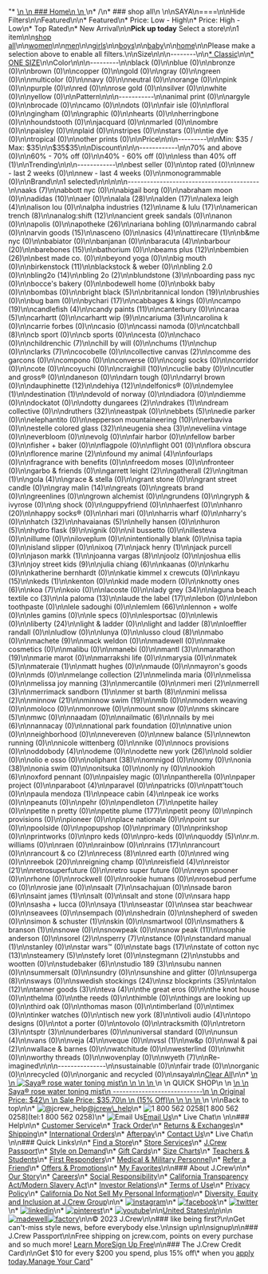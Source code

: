 "*   [\n    \n    ### Home\n    \n    ](/)\n*   /\n*   ### shop all\n    \n\nSAYA\n====\n\nHide Filters\n\nFeatured\n\n*   Featured\n*   Price: Low - High\n*   Price: High - Low\n*   Top Rated\n*   New Arrival\n\n**Pick up today** Select a store\n\n1 item\n\n[shop all](/all/?crawl=no)\n\n[women](/all/womens?crawl=no)\n\n[men](/all/mens?crawl=no)\n\n[girls](/all/girls?crawl=no)\n\n[boys](/all/boys?crawl=no)\n\n[baby](/all/baby?crawl=no)\n\n[home](/all/home?crawl=no)\n\nPlease make a selection above to enable all filters.\n\nSize\n\n\n--------\n\n[*   Classic](/all/?brand=SAYA&crawl=no&fit=Classic)\n\n[*   ONE SIZE](/all/?brand=SAYA&crawl=no&size=ONE%20SIZE)\n\nColor\n\n\n---------\n\nblack (0)\n\nblue (0)\n\nbronze (0)\n\nbrown (0)\n\ncopper (0)\n\ngold (0)\n\ngray (0)\n\ngreen (0)\n\nmulticolor (0)\n\nnavy (0)\n\nneutral (0)\n\norange (0)\n\npink (0)\n\npurple (0)\n\nred (0)\n\nrose gold (0)\n\nsilver (0)\n\nwhite (0)\n\nyellow (0)\n\nPattern\n\n\n-----------\n\nanimal print (0)\n\nargyle (0)\n\nbrocade (0)\n\ncamo (0)\n\ndots (0)\n\nfair isle (0)\n\nfloral (0)\n\ngingham (0)\n\ngraphic (0)\n\nhearts (0)\n\nherringbone (0)\n\nhoundstooth (0)\n\njacquard (0)\n\nmarled (0)\n\nombre (0)\n\npaisley (0)\n\nplaid (0)\n\nstripes (0)\n\nstars (0)\n\ntie dye (0)\n\ntropical (0)\n\nother prints (0)\n\nPrice\n\n\n---------\n\nMin: $35 / Max: $35\n\n$35$35\n\nDiscount\n\n\n------------\n\n70% and above (0)\n\n60% - 70% off (0)\n\n40% - 60% off (0)\n\n[](/all/?brand=SAYA&crawl=no&discount=lessThan40Off)less than 40% off (1)\n\nTrending\n\n\n------------\n\nbest seller (0)\n\ntop rated (0)\n\nnew - last 2 weeks (0)\n\nnew - last 4 weeks (0)\n\nmonogrammable (0)\n\nBrand\n\n1 selected[](/all/?crawl=no)\n\n\n\n\n-----------------------------------------\n\n[](/all/?brand=AAKS,SAYA&crawl=no)aaks (7)\n\nabbott nyc (0)\n\nabigail borg (0)\n\nabraham moon (0)\n\n[](/all/?brand=ADIDAS,SAYA&crawl=no)adidas (10)\n\naer (0)\n\n[](/all/?brand=ALALA,SAYA&crawl=no)alala (28)\n\n[](/all/?brand=ALDEN,SAYA&crawl=no)alden (17)\n\n[](/all/?brand=ALEXA%20LEIGH,SAYA&crawl=no)alexa leigh (4)\n\nalison lou (0)\n\n[](/all/?brand=ALPHA%20INDUSTRIES,SAYA&crawl=no)alpha industries (12)\n\n[](/all/?brand=AME%20%26%20LULU,SAYA&crawl=no)ame & lulu (17)\n\n[](/all/?brand=AMERICAN%20TRENCH,SAYA&crawl=no)american trench (8)\n\n[](/all/?brand=ANALOG%3ASHIFT,SAYA&crawl=no)analog:shift (12)\n\nancient greek sandals (0)\n\nanon (0)\n\napolis (0)\n\n[](/all/?brand=APOTHEKE,SAYA&crawl=no)apotheke (26)\n\nariana bohling (0)\n\narmando cabral (0)\n\n[](/all/?brand=ARVIN%20GOODS,SAYA&crawl=no)arvin goods (15)\n\nasceno (0)\n\n[](/all/?brand=ASICS,SAYA&crawl=no)asics (4)\n\n[](/all/?brand=ATTIRECARE,SAYA&crawl=no)attirecare (1)\n\nb&me nyc (0)\n\nbabiator (0)\n\nbanjanan (0)\n\n[](/all/?brand=BARACUTA,SAYA&crawl=no)baracuta (4)\n\n[](/all/?brand=BARBOUR,SAYA&crawl=no)barbour (20)\n\n[](/all/?brand=BAREBONES,SAYA&crawl=no)barebones (15)\n\nbathorium (0)\n\n[](/all/?brand=BEAMS%20PLUS,SAYA&crawl=no)beams plus (12)\n\n[](/all/?brand=BEMBIEN,SAYA&crawl=no)bembien (26)\n\nbest made co. (0)\n\nbeyond yoga (0)\n\nbig mouth (0)\n\n[](/all/?brand=Birkenstock,SAYA&crawl=no)birkenstock (11)\n\nblackstock & weber (0)\n\nbling 2.0 (0)\n\n[](/all/?brand=BLING2O,SAYA&crawl=no)bling2o (14)\n\n[](/all/?brand=BLING%202o,SAYA&crawl=no)bling 2o (2)\n\n[](/all/?brand=BLUNDSTONE,SAYA&crawl=no)blundstone (3)\n\nboarding pass nyc (0)\n\nbocce's bakery (0)\n\nbodewell home (0)\n\nbokk baby (0)\n\nbombas (0)\n\n[](/all/?brand=BRIGHT%20BLACK,SAYA&crawl=no)bright black (5)\n\n[](/all/?brand=BRITANNICAL%20LONDON,SAYA&crawl=no)britannical london (19)\n\nbrushies (0)\n\nbug bam (0)\n\n[](/all/?brand=BYCHARI,SAYA&crawl=no)bychari (17)\n\ncabbages & kings (0)\n\n[](/all/?brand=CAMPO,SAYA&crawl=no)campo (19)\n\n[](/all/?brand=CANDLEFISH,SAYA&crawl=no)candlefish (4)\n\n[](/all/?brand=CANDY%20PAINTS,SAYA&crawl=no)candy paints (11)\n\ncanterbury (0)\n\n[](/all/?brand=CARAA,SAYA&crawl=no)caraa (5)\n\ncarhartt (0)\n\n[](/all/?brand=CARHARTT%20WIP,SAYA&crawl=no)carhartt wip (9)\n\n[](/all/?brand=CARIUMA,SAYA&crawl=no)cariuma (3)\n\ncarolina k (0)\n\ncarrie forbes (0)\n\ncasio (0)\n\ncassi namoda (0)\n\n[](/all/?brand=CATCHBALL,SAYA&crawl=no)catchball (8)\n\ncb sport (0)\n\ncb sports (0)\n\ncesta (0)\n\nchaco (0)\n\n[](/all/?brand=CHILDRENCHIC,SAYA&crawl=no)childrenchic (7)\n\nchill by will (0)\n\n[](/all/?brand=CHUMS,SAYA&crawl=no)chums (1)\n\nchup (0)\n\n[](/all/?brand=CLARKS,SAYA&crawl=no)clarks (7)\n\ncocobelle (0)\n\n[](/all/?brand=COLLECTIVE%20CANVAS,SAYA&crawl=no)collective canvas (2)\n\ncomme des garcons (0)\n\ncompono (0)\n\nconverse (0)\n\ncorgi socks (0)\n\ncorridor (0)\n\ncote (0)\n\ncoyuchi (0)\n\n[](/all/?brand=CRAIGHILL,SAYA&crawl=no)craighill (10)\n\ncuclie baby (0)\n\ncutler and gross® (0)\n\ndaneson (0)\n\ndarn tough (0)\n\ndarryl brown (0)\n\n[](/all/?brand=DAUPHINETTE,SAYA&crawl=no)dauphinette (12)\n\n[](/all/?brand=DEHIYA,SAYA&crawl=no)dehiya (12)\n\ndelfonics® (0)\n\n[](/all/?brand=DEMYLEE,SAYA&crawl=no)demylee (1)\n\n[](/all/?brand=DESTINATION,SAYA&crawl=no)destination (1)\n\ndevold of norway (0)\n\ndiadora (0)\n\ndiemme (0)\n\ndockatot (0)\n\n[](/all/?brand=DOTTY%20DUNGAREES,SAYA&crawl=no)dotty dungarees (2)\n\n[](/all/?brand=DRAKES,SAYA&crawl=no)drakes (1)\n\ndream collective (0)\n\n[](/all/?brand=DRUTHERS,SAYA&crawl=no)druthers (32)\n\neastpak (0)\n\n[](/all/?brand=EBBETS,SAYA&crawl=no)ebbets (5)\n\nedie parker (0)\n\nelephantito (0)\n\n[](/all/?brand=EPPERSON%20MOUNTAINEERING,SAYA&crawl=no)epperson mountaineering (10)\n\nerbaviva (0)\n\n[](/all/?brand=ESTELLE%20COLORED%20GLASS,SAYA&crawl=no)estelle colored glass (32)\n\n[](/all/?brand=EUGENIA%20SHEA,SAYA&crawl=no)eugenia shea (3)\n\neveliina vintage (0)\n\neverbloom (0)\n\nevolg (0)\n\nfair harbor (0)\n\nfellow barber (0)\n\nfisher + baker (0)\n\nflagpole (0)\n\nflight 001 (0)\n\nflora obscura (0)\n\n[](/all/?brand=FLORENCE%20MARINE,SAYA&crawl=no)florence marine (2)\n\n[](/all/?brand=FOUND%20MY%20ANIMAL,SAYA&crawl=no)found my animal (4)\n\nfourlaps (0)\n\nfragrance with benefits (0)\n\nfreedom moses (0)\n\nfronteer (0)\n\ngarbo & friends (0)\n\n[](/all/?brand=GARRETT%20LEIGHT,SAYA&crawl=no)garrett leight (2)\n\n[](/all/?brand=GATHERALL,SAYA&crawl=no)gatherall (2)\n\n[](/all/?brand=GITMAN,SAYA&crawl=no)gitman (1)\n\n[](/all/?brand=GOLA,SAYA&crawl=no)gola (4)\n\ngrace & stella (0)\n\ngrant stone (0)\n\ngrant street candle (0)\n\n[](/all/?brand=GRAY%20MALIN,SAYA&crawl=no)gray malin (14)\n\ngreats (0)\n\ngreats brand (0)\n\ngreenlines (0)\n\ngrown alchemist (0)\n\ngrundens (0)\n\ngryph & ivyrose (0)\n\ng shock (0)\n\nguppyfriend (0)\n\nhaerfest (0)\n\n[](/all/?brand=HANRO,SAYA&crawl=no)hanro (20)\n\nhappy socks® (0)\n\nhari mari (0)\n\nharris wharf (0)\n\nharry's (0)\n\n[](/all/?brand=HATCH,SAYA&crawl=no)hatch (32)\n\n[](/all/?brand=HAVAIANAS,SAYA&crawl=no)havaianas (5)\n\nhelly hansen (0)\n\n[](/all/?brand=HURON,SAYA&crawl=no)huron (5)\n\n[](/all/?brand=HYDRO%20FLASK,SAYA&crawl=no)hydro flask (9)\n\nignik (0)\n\nil bussetto (0)\n\nillesteva (0)\n\nillume (0)\n\niloveplum (0)\n\nintentionally blank (0)\n\nisa tapia (0)\n\nisland slipper (0)\n\n[](/all/?brand=IXOQ,SAYA&crawl=no)ixoq (7)\n\n[](/all/?brand=JACK%20HENRY,SAYA&crawl=no)jack henry (1)\n\njack purcell (0)\n\n[](/all/?brand=JASON%20MARKK,SAYA&crawl=no)jason markk (1)\n\n[](/all/?brand=JOANNA%20VARGAS,SAYA&crawl=no)joanna vargas (8)\n\njoolz (0)\n\n[](/all/?brand=JOSHUA%20ELLIS,SAYA&crawl=no)joshua ellis (3)\n\n[](/all/?brand=JOY%20STREET%20KIDS,SAYA&crawl=no)joy street kids (9)\n\n[](/all/?brand=Julia%20Chiang,SAYA&crawl=no)julia chiang (6)\n\nkaanas (0)\n\nkarhu (0)\n\nkatherine bernhardt (0)\n\nkatie kimmel x crewcuts (0)\n\n[](/all/?brand=KAYU,SAYA&crawl=no)kayu (15)\n\n[](/all/?brand=KEDS,SAYA&crawl=no)keds (1)\n\nkenton (0)\n\nkid made modern (0)\n\n[](/all/?brand=KNOTTY%20ONES,SAYA&crawl=no)knotty ones (6)\n\n[](/all/?brand=KOA,SAYA&crawl=no)koa (7)\n\nkoio (0)\n\nlacoste (0)\n\n[](/all/?brand=LADY%20GREY,SAYA&crawl=no)lady grey (34)\n\n[](/all/?brand=LAGUNA%20BEACH%20TEXTILE%20CO,SAYA&crawl=no)laguna beach textile co (3)\n\n[](/all/?brand=LA%20PALOMA,SAYA&crawl=no)la paloma (13)\n\n[](/all/?brand=LAUDE%20THE%20LABEL,SAYA&crawl=no)laude the label (17)\n\nlebon (0)\n\nlebon toothpaste (0)\n\nlele sadoughi (0)\n\n[](/all/?brand=LEMLEM,SAYA&crawl=no)lemlem (66)\n\nlennon + wolfe (0)\n\nles gamins (0)\n\nle specs (0)\n\nlesportsac (0)\n\nlewis (0)\n\n[](/all/?brand=LIBERTY,SAYA&crawl=no)liberty (24)\n\nlight & ladder (0)\n\n[](/all/?brand=LIGHT%20AND%20LADDER,SAYA&crawl=no)light and ladder (8)\n\nloeffler randall (0)\n\nludlow (0)\n\nlunya (0)\n\n[](/all/?brand=LUSSO%20CLOUD,SAYA&crawl=no)lusso cloud (8)\n\nmabo (0)\n\n[](/all/?brand=MACHETE,SAYA&crawl=no)machete (9)\n\nmack weldon (0)\n\nmadewell (0)\n\nmake cosmetics (0)\n\nmalibu (0)\n\nmanebi (0)\n\n[](/all/?brand=MANTL,SAYA&crawl=no)mantl (3)\n\n[](/all/?brand=MARATHON,SAYA&crawl=no)marathon (19)\n\nmarie marot (0)\n\nmarrakshi life (0)\n\nmarysia (0)\n\n[](/all/?brand=MATEK,SAYA&crawl=no)matek (5)\n\n[](/all/?brand=MATERAIE,SAYA&crawl=no)materaie (1)\n\nmatt hughes (0)\n\nmaude (0)\n\nmayron's goods (0)\n\nmds (0)\n\n[](/all/?brand=MELANGE%20COLLECTION,SAYA&crawl=no)melange collection (2)\n\nmelinda maria (0)\n\nmelissa (0)\n\n[](/all/?brand=MELISSA%20JOY%20MANNING,SAYA&crawl=no)melissa joy manning (3)\n\nmercantile (0)\n\n[](/all/?brand=MERI%20MERI,SAYA&crawl=no)meri meri (2)\n\n[](/all/?brand=MERRELL,SAYA&crawl=no)merrell (3)\n\n[](/all/?brand=MERRIMACK%20SANDBORN,SAYA&crawl=no)merrimack sandborn (1)\n\n[](/all/?brand=MER%20ST%20BARTH,SAYA&crawl=no)mer st barth (8)\n\n[](/all/?brand=MINI%20MELISSA,SAYA&crawl=no)mini melissa (2)\n\n[](/all/?brand=MINNOW,SAYA&crawl=no)minnow (21)\n\n[](/all/?brand=MINNOW%20SWIM,SAYA&crawl=no)minnow swim (19)\n\nmlb (0)\n\nmodern weaving (0)\n\nmoloco (0)\n\nmonrowe (0)\n\nmount snow (0)\n\n[](/all/?brand=MS%20SKINCARE,SAYA&crawl=no)ms skincare (5)\n\nmwc (0)\n\nnaadam (0)\n\n[](/all/?brand=NAILMATIC,SAYA&crawl=no)nailmatic (6)\n\n[](/all/?brand=NAILS%20BY%20MEI,SAYA&crawl=no)nails by mei (6)\n\nnannacay (0)\n\nnational park foundation (0)\n\nnative union (0)\n\nneighborhood (0)\n\nnevereven (0)\n\n[](/all/?brand=New%20Balance,SAYA&crawl=no)new balance (5)\n\nnewton running (0)\n\nnicole wittenberg (0)\n\nnike (0)\n\nnocs provisions (0)\n\n[](/all/?brand=ODDOBODY,SAYA&crawl=no)oddobody (4)\n\nodeme (0)\n\n[](/all/?brand=ODETTE%20NEW%20YORK,SAYA&crawl=no)odette new york (26)\n\nold soldier (0)\n\nolio e osso (0)\n\n[](/all/?brand=OLIPHANT,SAYA&crawl=no)oliphant (38)\n\nomnigod (0)\n\nomy (0)\n\n[](/all/?brand=ONIA,SAYA&crawl=no)onia (38)\n\nonia swim (0)\n\nonitsuka (0)\n\nonly ny (0)\n\n[](/all/?brand=OOKIOH,SAYA&crawl=no)ookioh (6)\n\noxford pennant (0)\n\npaisley magic (0)\n\npantherella (0)\n\npaper project (0)\n\n[](/all/?brand=PARABOOT,SAYA&crawl=no)paraboot (4)\n\nparavel (0)\n\npatricks (0)\n\npatt'touch (0)\n\n[](/all/?brand=PAULA%20MENDOZA,SAYA&crawl=no)paula mendoza (1)\n\n[](/all/?brand=PEACE%20CABIN,SAYA&crawl=no)peace cabin (4)\n\npeak ice works (0)\n\npeanuts (0)\n\npehr (0)\n\n[](/all/?brand=PENDLETON,SAYA&crawl=no)pendleton (7)\n\npetite hailey (0)\n\npetite n pretty (0)\n\n[](/all/?brand=PETITE%20PLUME,SAYA&crawl=no)petite plume (177)\n\npetit peony (0)\n\npinch provisions (0)\n\npioneer (0)\n\nplace nationale (0)\n\npoint sur (0)\n\npoolside (0)\n\npopupshop (0)\n\nprimary (0)\n\nprinkshop (0)\n\nprintworks (0)\n\npro keds (0)\n\npro-keds (0)\n\n[](/all/?brand=QUODDY,SAYA&crawl=no)quoddy (5)\n\nr.m. williams (0)\n\nraen (0)\n\nrainbow (0)\n\n[](/all/?brand=RAINS,SAYA&crawl=no)rains (17)\n\nrancourt (0)\n\n[](/all/?brand=RANCOURT%20%26%20CO,SAYA&crawl=no)rancourt & co (2)\n\n[](/all/?brand=RECESS,SAYA&crawl=no)recess (8)\n\nred earth (0)\n\nred wing (0)\n\n[](/all/?brand=REEBOK,SAYA&crawl=no)reebok (20)\n\nreigning champ (0)\n\n[](/all/?brand=REISFIELD,SAYA&crawl=no)reisfield (4)\n\n[](/all/?brand=REISTOR,SAYA&crawl=no)reistor (21)\n\nretrosuperfuture (0)\n\nretro super future (0)\n\nreyn spooner (0)\n\nrhone (0)\n\nrockwell (0)\n\nrookie humans (0)\n\nrosebud perfume co (0)\n\nrosie jane (0)\n\n[](/all/?brand=SAALT,SAYA&crawl=no)saalt (7)\n\nsachajuan (0)\n\n[](/all/?brand=SADE%20BARON,SAYA&crawl=no)sade baron (6)\n\n[](/all/?brand=SAINT%20JAMES,SAYA&crawl=no)saint james (1)\n\nsalt (0)\n\nsalt and stone (0)\n\nsara happ (0)\n\nsasha + lucca (0)\n\n[](/all/?crawl=no)saya (1)\n\nseastar (0)\n\nsea star beachwear (0)\n\nseavees (0)\n\nsempach (0)\n\nshedrain (0)\n\nshepherd of sweden (0)\n\n[](/all/?brand=SAYA,SIMON%20%26%20SCHUSTER&crawl=no)simon & schuster (1)\n\nskin (0)\n\nsmartwool (0)\n\n[](/all/?brand=SAYA,SMATHERS%20%26%20BRANSON&crawl=no)smathers & branson (1)\n\nsnowe (0)\n\nsnowpeak (0)\n\n[](/all/?brand=SAYA,SNOW%20PEAK&crawl=no)snow peak (11)\n\nsophie anderson (0)\n\n[](/all/?brand=SAYA,SOREL&crawl=no)sorel (2)\n\n[](/all/?brand=SAYA,SPERRY&crawl=no)sperry (7)\n\nstance (0)\n\n[](/all/?brand=SAYA,STANDARD%20MANUAL&crawl=no)standard manual (1)\n\nstanley (0)\n\nstar wars™ (0)\n\n[](/all/?brand=SAYA,STATE%20BAGS&crawl=no)state bags (17)\n\n[](/all/?brand=SAYA,STATE%20OF%20COTTON%20NYC&crawl=no)state of cotton nyc (13)\n\n[](/all/?brand=SAYA,STEAMERY&crawl=no)steamery (5)\n\nstefy loret (0)\n\n[](/all/?brand=SAYA,STEGMANN&crawl=no)stegmann (2)\n\nstubbs and wootten (0)\n\n[](/all/?brand=SAYA,STUDEBAKER&crawl=no)studebaker (6)\n\n[](/all/?brand=SAYA,STUDIO%20189&crawl=no)studio 189 (3)\n\nsubu nannen (0)\n\nsummersalt (0)\n\nsundry (0)\n\nsunshine and glitter (0)\n\n[](/all/?brand=SAYA,SUPERGA&crawl=no)superga (8)\n\nsways (0)\n\n[](/all/?brand=SAYA,SWEDISH%20STOCKINGS&crawl=no)swedish stockings (24)\n\n[](/all/?brand=SAYA,SZ%20BLOCKPRINTS&crawl=no)sz blockprints (35)\n\n[](/all/?brand=SAYA,TALON&crawl=no)talon (12)\n\n[](/all/?brand=SAYA,TANNER%20GOODS&crawl=no)tanner goods (3)\n\n[](/all/?brand=SAYA,TEVA&crawl=no)teva (4)\n\nthe great eros (0)\n\nthe knot house (0)\n\nthelma (0)\n\nthe reeds (0)\n\nthimble (0)\n\nthings are looking up (0)\n\nthird oak (0)\n\nthomas mason (0)\n\ntimberland (0)\n\ntimex (0)\n\ntinker watches (0)\n\n[](/all/?brand=SAYA,TISCH%20NEW%20YORK&crawl=no)tisch new york (8)\n\n[](/all/?brand=SAYA,TIVOLI%20AUDIO&crawl=no)tivoli audio (4)\n\ntopo designs (0)\n\ntot a porter (0)\n\ntovolo (0)\n\ntracksmith (0)\n\n[](/all/?brand=SAYA,TRETORN&crawl=no)tretorn (3)\n\n[](/all/?brand=SAYA,TSPTR&crawl=no)tsptr (3)\n\nunderbares (0)\n\nuniversal standard (0)\n\n[](/all/?brand=SAYA,UNSUN&crawl=no)unsun (4)\n\nvans (0)\n\n[](/all/?brand=SAYA,VEJA&crawl=no)veja (4)\n\nveque (0)\n\n[](/all/?brand=SAYA,VSSL&crawl=no)vssl (1)\n\nw&p (0)\n\n[](/all/?brand=SAYA,WAL%20%26%20PAI&crawl=no)wal & pai (2)\n\nwallace & barnes (0)\n\nwatchitude (0)\n\nwesterlind (0)\n\nwhit (0)\n\nworthy threads (0)\n\nwovenplay (0)\n\n[](/all/?brand=SAYA,WYETH&crawl=no)wyeth (7)\n\nRe-imagined\n\n\n---------------\n\nsustainable (0)\n\nfair trade (0)\n\norganic (0)\n\nrecycled (0)\n\norganic and recycled (0)\n\nsaya[](/all/?crawl=no)\n\n[Clear All](/all/?crawl=no)\n\n*   [\n    \n    ![ Saya® rose water toning mist](https://www.jcrew.com/s7-img-facade/M4916_EG7294?hei=640&crop=0,0,512,0)\n    \n    \n    \n    ](/p/womens/categories/accessories/more-accessories/beauty/saya-rose-water-toning-mist/M4916?display=standard&fit=Classic&color_name=one-color&colorProductCode=M4916)\n    \n    QUICK SHOP\n    \n    [\n    \n    Saya® rose water toning mist\n    ----------------------------\n    \n    Original Price: $42\n    \n    Sale Price: $35.70\n    \n    (15% Off)\n    \n    \n    \n    ](/p/womens/categories/accessories/more-accessories/beauty/saya-rose-water-toning-mist/M4916?display=standard&fit=Classic&color_name=one-color&colorProductCode=M4916)\n    \n\nBack to top\n\n*   ![@jcrew_help](/next-static/images/sidecar-modules/footer/twitter-2.svg)[@jcrew\\_help](https://twitter.com/jcrew_help)\n*   ![1 800 562 0258](/next-static/images/sidecar-modules/footer/phone-2.svg)[1 800 562 0258](tel:1 800 562 0258)\n*   ![Email Us](/next-static/images/sidecar-modules/footer/email.svg)[Email Us](mailto:help@jcrew.com)\n*   Live Chat\n    \n\n### Help\n\n*   [Customer Service](/help/customer-service)\n*   [Track Order](/help/order-status)\n*   [Returns & Exchanges](/help/returns-exchanges)\n*   [Shipping](/help/shipping-handling)\n*   [International Orders](/help/international-orders)\n*   [Afterpay](/afterpay-faq)\n*   [Contact Us](/help/contact-us)\n*   Live Chat\n    \n\n### Quick Links\n\n*   [Find a Store](https://stores.jcrew.com/search)\n*   [Store Services](/s/store-services)\n*   [J.Crew Passport](/s/rewards)\n*   [Style on Demand](/s/style-on-demand)\n*   [Gift Cards](/help/gift-card)\n*   [Size Charts](/r/size-charts)\n*   [Teachers & Students](/s/teacher-student-discount)\n*   [First Responders](/s/military-medical-first-responder-discount)\n*   [Medical & Military Personnel](/s/military-medical-first-responder-discount)\n*   [Refer a Friend](/share)\n*   [Offers & Promotions](/best-deals)\n*   [My Favorites](/favorites)\n\n### About J.Crew\n\n*   [Our Story](/s/aboutus)\n*   [Careers](https://jobs.jcrew.com)\n*   [Social Responsibility](/s/corporate-responsibility)\n*   [California Transparency Act/Modern Slavery Act](/s/CSR-california-transparency-act)\n*   [Investor Relations](https://investors.jcrew.com)\n*   [Terms of Use](/help/terms-of-use)\n*   [Privacy Policy](/help/privacy-policy)\n*   [California Do Not Sell My Personal Information](https://jcrew.clarip.com/dsr/create?brand=jcrew&type=3)\n*   [Diversity, Equity and Inclusion at J.Crew Group](/s/diversity-equity-inclusion)\n\n*   [![instagram](/next-static/images/sidecar-modules/footer/instagram-2.svg)](http://instagram.com/jcrew)\n*   [![facebook](/next-static/images/sidecar-modules/footer/facebook-2.svg)](https://www.facebook.com/jcrew)\n*   [![twitter](/next-static/images/sidecar-modules/footer/twitter-2.svg)](https://twitter.com/jcrew)\n*   [![linkedin](/next-static/images/sidecar-modules/footer/linkedin.svg)](https://www.linkedin.com/company/j-crew)\n*   [![pinterest](/next-static/images/sidecar-modules/footer/pinterest-2.svg)](http://pinterest.com/jcrew/)\n*   [![youtube](/next-static/images/sidecar-modules/footer/youtube-2.svg)](http://www.youtube.com/user/jcrewinsider)\n\n[United States\n\n](/r/context-chooser)\n\n[![madewell](/next-static/images/sidecar-modules/footer/madewell.svg)](https://www.madewell.com)[![factory](/next-static/images/sidecar-modules/navigation/jcrew-factory-logo-black.svg)](https://factory.jcrew.com)\n\n© 2023 J.Crew\n\n### like being first?\n\nGet can't-miss style news, before everybody else.\n\nsign up\n\nsignup\n\n### J.Crew Passport\n\nFree shipping on jcrew.com, points on every purchase and so much more! [Learn More](/s/rewards)[Sign Up Free](/?register=true)\n\n### The J.Crew Credit Card\n\nGet $10 for every $200 you spend, plus 15% off\\* when you [apply today.](/s/credit-card)[Manage Your Card](https://d.comenity.net/jcrew/)"